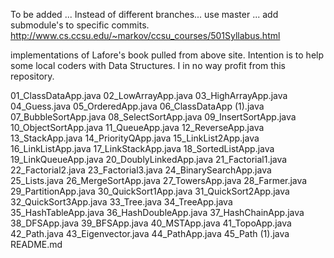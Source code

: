 To be added ... Instead of different branches... use master ... 
add submodule's to specific commits. 
http://www.cs.ccsu.edu/~markov/ccsu_courses/501Syllabus.html

implementations of Lafore's book pulled from above site. 
Intention is to help some local coders with Data Structures. 
I in no way profit from this repository.

 01_ClassDataApp.java
02_LowArrayApp.java
03_HighArrayApp.java
04_Guess.java
05_OrderedApp.java
06_ClassDataApp (1).java
07_BubbleSortApp.java
08_SelectSortApp.java
09_InsertSortApp.java
10_ObjectSortApp.java
11_QueueApp.java
12_ReverseApp.java
13_StackApp.java
14_PriorityQApp.java
15_LinkList2App.java
16_LinkListApp.java
17_LinkStackApp.java
18_SortedListApp.java
19_LinkQueueApp.java
20_DoublyLinkedApp.java
21_Factorial1.java
22_Factorial2.java
23_Factorial3.java
24_BinarySearchApp.java
25_Lists.java
26_MergeSortApp.java
27_TowersApp.java
28_Farmer.java
29_PartitionApp.java
30_QuickSort1App.java
31_QuickSort2App.java
32_QuickSort3App.java
33_Tree.java
34_TreeApp.java
35_HashTableApp.java
36_HashDoubleApp.java
37_HashChainApp.java
38_DFSApp.java
39_BFSApp.java
40_MSTApp.java
41_TopoApp.java
42_Path.java
43_Eigenvector.java
44_PathApp.java
45_Path (1).java
README.md
